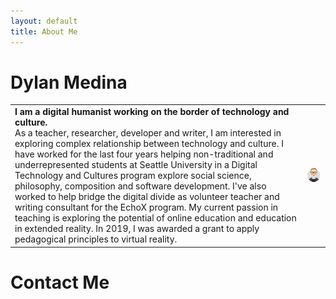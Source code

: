 ```yaml
---
layout: default 
title: About Me
---
```


# Dylan Medina

|     |     |
| --- | --- |
|  **I am a digital humanist working on the border of technology and culture.** <br> As a teacher, researcher, developer and writer, I am interested in exploring complex relationship between technology and culture. I have worked for the last four years helping non-traditional and underrepresented students at Seattle University in a Digital Technology and Cultures program explore social science, philosophy, composition and software development. I've also worked to help bridge the digital divide as volunteer teacher and writing consultant for the EchoX program. My current passion in teaching is exploring the potential of online education and education in extended reality. In 2019, I was awarded a grant to apply pedagogical principles to virtual reality. | ![Profile Icon](/img/avatar.png) |

# Contact Me

[<i class="fab fa-linkedin"></i>](https://www.linkedin.com/in/dlondonmedina/)
